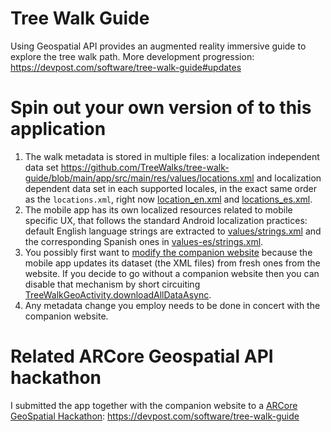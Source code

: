 # Tree Walk Guide

Using Geospatial API provides an augmented reality immersive guide to explore the tree walk path.
More development progression: https://devpost.com/software/tree-walk-guide#updates

# Spin out your own version of to this application

1. The walk metadata is stored in multiple files: a localization independent data set https://github.com/TreeWalks/tree-walk-guide/blob/main/app/src/main/res/values/locations.xml and localization dependent data set in each supported locales, in the exact same order as the `locations.xml`, right now [location_en.xml](https://github.com/TreeWalks/tree-walk-guide/blob/main/app/src/main/res/values/locations_en.xml) and [locations_es.xml](https://github.com/TreeWalks/tree-walk-guide/blob/main/app/src/main/res/values/locations_es.xml).
2. The mobile app has its own localized resources related to mobile specific UX, that follows the standard Android localization practices: default English language strings are extracted to [values/strings.xml](https://github.com/TreeWalks/tree-walk-guide/blob/main/app/src/main/res/values/strings.xml) and the corresponding Spanish ones in [values-es/strings.xml](https://github.com/TreeWalks/tree-walk-guide/blob/main/app/src/main/res/values-es/strings.xml).
3. You possibly first want to [modify the companion website](https://github.com/TreeWalks/TreeWalks.github.io) because the mobile app updates its dataset (the XML files) from fresh ones from the website. If you decide to go without a companion website then you can disable that mechanism by short circuiting [TreeWalkGeoActivity.downloadAllDataAsync](https://github.com/TreeWalks/tree-walk-guide/blob/17b3f373b5f0eb5b681a81459ee301492a37ffc3/app/src/main/java/dev/csaba/armap/treewalk/TreeWalkGeoActivity.kt#L533).
4. Any metadata change you employ needs to be done in concert with the companion website.

# Related ARCore Geospatial API hackathon

I submitted the app together with the companion website to a [ARCore GeoSpatial Hackathon](https://arcoregeospatialapi.devpost.com/): https://devpost.com/software/tree-walk-guide
